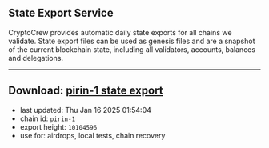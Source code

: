 ## State Export Service
CryptoCrew provides automatic daily state exports for all chains we validate. State export files can be used as genesis files and are a snapshot of the current blockchain state, including all validators, accounts, balances and delegations.

---
**Download: [pirin-1 state export](https://dl-eu2.ccvalidators.com/SERVICE/nolus/pirin-1_export_10104596.json)**
---

- last updated: Thu Jan 16 2025 01:54:04
- chain id: `pirin-1`
- export height: `10104596`
- use for: airdrops, local tests, chain recovery
